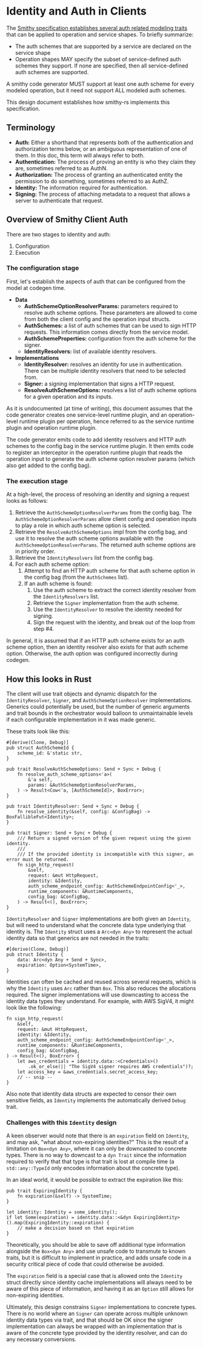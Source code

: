Identity and Auth in Clients
============================

The [Smithy specification establishes several auth related modeling traits] that can be applied to
operation and service shapes. To briefly summarize:

- The auth schemes that are supported by a service are declared on the service shape
- Operation shapes MAY specify the subset of service-defined auth schemes they support. If none are specified, then all service-defined auth schemes are supported.

A smithy code generator MUST support at least one auth scheme for every modeled operation, but it need not support ALL modeled auth schemes.

This design document establishes how smithy-rs implements this specification.

Terminology
-----------

- **Auth:** Either a shorthand that represents both of the authentication and authorization terms below,
or an ambiguous representation of one of them. In this doc, this term will always refer to both.
- **Authentication:** The process of proving an entity is who they claim they are, sometimes referred to as AuthN.
- **Authorization:** The process of granting an authenticated entity the permission to
do something, sometimes referred to as AuthZ.
- **Identity:** The information required for authentication.
- **Signing:** The process of attaching metadata to a request that allows a server to authenticate that request.

Overview of Smithy Client Auth
------------------------------

There are two stages to identity and auth:
1. Configuration
2. Execution

### The configuration stage

First, let's establish the aspects of auth that can be configured from the model at codegen time.

- **Data**
    - **AuthSchemeOptionResolverParams:** parameters required to resolve auth scheme options. These parameters are allowed
      to come from both the client config and the operation input structs.
    - **AuthSchemes:** a list of auth schemes that can be used to sign HTTP requests. This information
      comes directly from the service model.
    - **AuthSchemeProperties:** configuration from the auth scheme for the signer.
    - **IdentityResolvers:** list of available identity resolvers.
- **Implementations**
    - **IdentityResolver:** resolves an identity for use in authentication.
      There can be multiple identity resolvers that need to be selected from.
    - **Signer:** a signing implementation that signs a HTTP request.
    - **ResolveAuthSchemeOptions:** resolves a list of auth scheme options for a given operation and its inputs.

As it is undocumented (at time of writing), this document assumes that the code generator
creates one service-level runtime plugin, and an operation-level runtime plugin per operation, hence
referred to as the service runtime plugin and operation runtime plugin.

The code generator emits code to add identity resolvers and HTTP auth schemes to the config bag
in the service runtime plugin. It then emits code to register an interceptor in the operation runtime
plugin that reads the operation input to generate the auth scheme option resolver params (which also get added
to the config bag).

### The execution stage

At a high-level, the process of resolving an identity and signing a request looks as follows:

1. Retrieve the `AuthSchemeOptionResolverParams` from the config bag. The `AuthSchemeOptionResolverParams` allow client
config and operation inputs to play a role in which auth scheme option is selected.
2. Retrieve the `ResolveAuthSchemeOptions` impl from the config bag, and use it to resolve the auth scheme options available
with the `AuthSchemeOptionResolverParams`. The returned auth scheme options are in priority order.
3. Retrieve the `IdentityResolvers` list from the config bag.
4. For each auth scheme option:
   1. Attempt to find an HTTP auth scheme for that auth scheme option in the config bag (from the `AuthSchemes` list).
   2. If an auth scheme is found:
      1. Use the auth scheme to extract the correct identity resolver from the `IdentityResolvers` list.
      2. Retrieve the `Signer` implementation from the auth scheme.
      3. Use the `IdentityResolver` to resolve the identity needed for signing.
      4. Sign the request with the identity, and break out of the loop from step #4.

In general, it is assumed that if an HTTP auth scheme exists for an auth scheme option, then an identity resolver
also exists for that auth scheme option. Otherwise, the auth option was configured incorrectly during codegen.

How this looks in Rust
----------------------

The client will use trait objects and dynamic dispatch for the `IdentityResolver`,
`Signer`, and `AuthSchemeOptionResolver` implementations. Generics could potentially be used,
but the number of generic arguments and trait bounds in the orchestrator would balloon to
unmaintainable levels if each configurable implementation in it was made generic.

These traits look like this:

```rust,ignore
#[derive(Clone, Debug)]
pub struct AuthSchemeId {
    scheme_id: &'static str,
}

pub trait ResolveAuthSchemeOptions: Send + Sync + Debug {
    fn resolve_auth_scheme_options<'a>(
        &'a self,
        params: &AuthSchemeOptionResolverParams,
    ) -> Result<Cow<'a, [AuthSchemeId]>, BoxError>;
}

pub trait IdentityResolver: Send + Sync + Debug {
    fn resolve_identity(&self, config: &ConfigBag) -> BoxFallibleFut<Identity>;
}

pub trait Signer: Send + Sync + Debug {
    /// Return a signed version of the given request using the given identity.
    ///
    /// If the provided identity is incompatible with this signer, an error must be returned.
    fn sign_http_request(
        &self,
        request: &mut HttpRequest,
        identity: &Identity,
        auth_scheme_endpoint_config: AuthSchemeEndpointConfig<'_>,
        runtime_components: &RuntimeComponents,
        config_bag: &ConfigBag,
    ) -> Result<(), BoxError>;
}
```

`IdentityResolver` and `Signer` implementations are both given an `Identity`, but
will need to understand what the concrete data type underlying that identity is. The `Identity` struct
uses a `Arc<dyn Any>` to represent the actual identity data so that generics are not needed in
the traits:

```rust,ignore
#[derive(Clone, Debug)]
pub struct Identity {
    data: Arc<dyn Any + Send + Sync>,
    expiration: Option<SystemTime>,
}
```

Identities can often be cached and reused across several requests, which is why the `Identity` uses `Arc`
rather than `Box`. This also reduces the allocations required. The signer implementations
will use downcasting to access the identity data types they understand. For example, with AWS SigV4,
it might look like the following:

```rust,ignore
fn sign_http_request(
    &self,
    request: &mut HttpRequest,
    identity: &Identity,
    auth_scheme_endpoint_config: AuthSchemeEndpointConfig<'_>,
    runtime_components: &RuntimeComponents,
    config_bag: &ConfigBag,
) -> Result<(), BoxError> {
    let aws_credentials = identity.data::<Credentials>()
        .ok_or_else(|| "The SigV4 signer requires AWS credentials")?;
    let access_key = &aws_credentials.secret_access_key;
    // -- snip --
}
```

Also note that identity data structs are expected to censor their own sensitive fields, as
`Identity` implements the automatically derived `Debug` trait.

### Challenges with this `Identity` design

A keen observer would note that there is an `expiration` field on `Identity`, and may ask, "what about
non-expiring identities?" This is the result of a limitation on `Box<dyn Any>`, where it can only be
downcasted to concrete types. There is no way to downcast to a `dyn Trait` since the information required
to verify that that type is that trait is lost at compile time (a `std::any::TypeId` only encodes information
about the concrete type).

In an ideal world, it would be possible to extract the expiration like this:
```rust,ignore
pub trait ExpiringIdentity {
    fn expiration(&self) -> SystemTime;
}

let identity: Identity = some_identity();
if let Some(expiration) = identity.data::<&dyn ExpiringIdentity>().map(ExpiringIdentity::expiration) {
    // make a decision based on that expiration
}
```

Theoretically, you should be able to save off additional type information alongside the `Box<dyn Any>` and use
unsafe code to transmute to known traits, but it is difficult to implement in practice, and adds unsafe code
in a security critical piece of code that could otherwise be avoided.

The `expiration` field is a special case that is allowed onto the `Identity` struct directly since identity
cache implementations will always need to be aware of this piece of information, and having it as an `Option`
still allows for non-expiring identities.

Ultimately, this design constrains `Signer` implementations to concrete types. There is no world
where an `Signer` can operate across multiple unknown identity data types via trait, and that
should be OK since the signer implementation can always be wrapped with an implementation that is aware
of the concrete type provided by the identity resolver, and can do any necessary conversions.

[Smithy specification establishes several auth related modeling traits]: https://smithy.io/2.0/spec/authentication-traits.html
